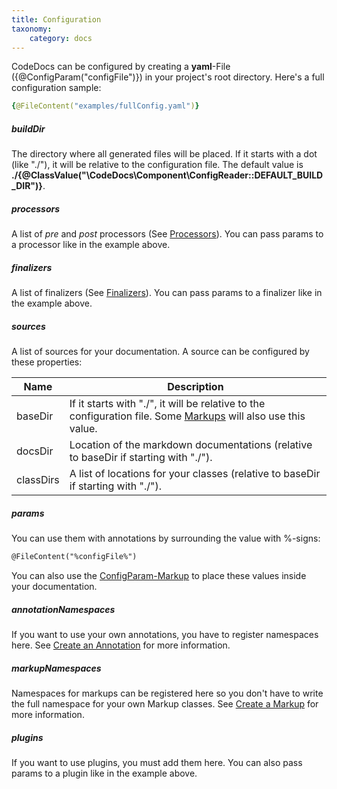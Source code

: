 ```yaml
---
title: Configuration
taxonomy:
    category: docs
---
```


CodeDocs can be configured by creating a **yaml**-File ({@ConfigParam("configFile")}) in your
project's root directory. Here's a full configuration sample:

```yaml
{@FileContent("examples/fullConfig.yaml")}
```

##### buildDir

The directory where all generated files will be placed.
If it starts with a dot (like "./"), it will be relative to the configuration file.
The default value is **./{@ClassValue("\CodeDocs\Component\ConfigReader::DEFAULT_BUILD_DIR")}**.


##### processors

A list of _pre_ and _post_ processors (See [Processors](/usage/processors)).
You can pass params to a processor like in the example above.


##### finalizers

A list of finalizers (See [Finalizers](/usage/finalizers)).
You can pass params to a finalizer like in the example above.


##### sources

A list of sources for your documentation. A source can be configured by these properties:

| Name      | Description
| --------- | -----------
| baseDir   | If it starts with "./", it will be relative to the configuration file. Some [Markups](/usage/markups) will also use this value.
| docsDir   | Location of the markdown documentations (relative to baseDir if starting with "./").
| classDirs | A list of locations for your classes (relative to baseDir if starting with "./").


##### params

You can use them with annotations by surrounding the value with %-signs:

```md
@FileContent("%configFile%")
```

You can also use the [ConfigParam-Markup](/usage/markups/ConfigParam) to place these values
inside your documentation.


##### annotationNamespaces

If you want to use your own annotations, you have to register namespaces here.
See [Create an Annotation](/extend/create-annotation) for more information.


##### markupNamespaces

Namespaces for markups can be registered here so you don't have to write the full namespace for your
own Markup classes. See [Create a Markup](/extend/create-markup) for more information.


##### plugins

If you want to use plugins, you must add them here.
You can also pass params to a plugin like in the example above.
